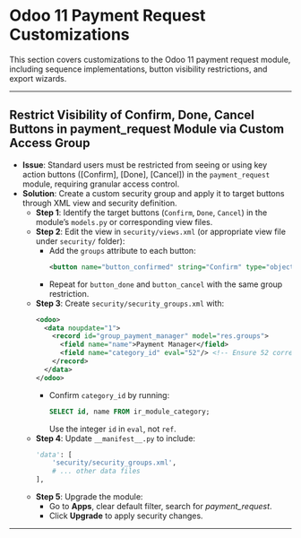 # Odoo 11 Payment Request Customizations

This section covers customizations to the Odoo 11 payment request module, including sequence implementations, button visibility restrictions, and export wizards.

---

## Restrict Visibility of Confirm, Done, Cancel Buttons in payment_request Module via Custom Access Group

- **Issue**: Standard users must be restricted from seeing or using key action buttons ([Confirm], [Done], [Cancel]) in the `payment_request` module, requiring granular access control.
- **Solution**: Create a custom security group and apply it to target buttons through XML view and security definition.
  - **Step 1**: Identify the target buttons (`Confirm`, `Done`, `Cancel`) in the module’s `models.py` or corresponding view files.
  - **Step 2**: Edit the view in `security/views.xml` (or appropriate view file under `security/` folder):
    - Add the `groups` attribute to each button:
      ```xml
      <button name="button_confirmed" string="Confirm" type="object" class="oe_highlight" groups="payment_request.group_payment_manager"/>
      ```
    - Repeat for `button_done` and `button_cancel` with the same group restriction.
  - **Step 3**: Create `security/security_groups.xml` with:
    ```xml
    <odoo>
      <data noupdate="1">
        <record id="group_payment_manager" model="res.groups">
          <field name="name">Payment Manager</field>
          <field name="category_id" eval="52"/> <!-- Ensure 52 corresponds to target category (e.g., 'Extra Rights') -->
        </record>
      </data>
    </odoo>
    ```
    - Confirm `category_id` by running:
      ```sql
      SELECT id, name FROM ir_module_category;
      ```
      Use the integer `id` in `eval`, not `ref`.
  - **Step 4**: Update `__manifest__.py` to include:
    ```python
    'data': [
        'security/security_groups.xml',
        # ... other data files
    ],
    ```
  - **Step 5**: Upgrade the module:
    - Go to **Apps**, clear default filter, search for _payment_request_.
    - Click **Upgrade** to apply security changes.

---
